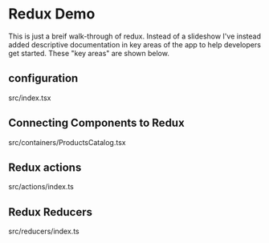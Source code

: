 # Redux Demo

This is just a breif walk-through of redux. Instead of a slideshow I've instead
added descriptive documentation in key areas of the app to help developers get started.
These "key areas" are shown below.



## configuration
src/index.tsx

## Connecting Components to Redux

src/containers/ProductsCatalog.tsx

## Redux actions
src/actions/index.ts

## Redux Reducers
src/reducers/index.ts